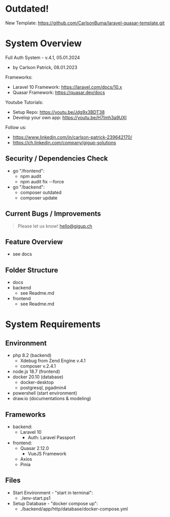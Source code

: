 # Outdated! 
New Template: https://github.com/CarlsonBuma/laravel-quasar-template.git

# System Overview
Full Auth System - v.4.1, 05.01.2024 
 - by Carlson Patrick, 08.01.2023

Frameworks:
 - Laravel 10 Framework: https://laravel.com/docs/10.x
 - Quasar Framework: https://quasar.dev/docs

Youtube Tutorials:
 - Setup Repo: https://youtu.be/Jdg9x3BDT38
 - Develop your own app: https://youtu.be/H7Imh3a9UXI

Follow us:
 - https://www.linkedin.com/in/carlson-patrick-239642170/
 - https://ch.linkedin.com/company/gigup-solutions


## Security / Dependencies Check
   - go "/frontend": 
      - npm audit
      - npm audit fix --force
   - go "/backend": 
      - composer outdated
      - composer update

## Current Bugs / Improvements
 > Please let us know!
 > hello@gigup.ch

## Feature Overview
 - see docs

## Folder Structure
 - docs
 - backend
    - see Readme.md
 - frontend
    - see Readme.md

# System Requirements
## Environment 
 - php 8.2 (backend)
     - Xdebug from Zend Engine v.4.1
     - composer v.2.4.1
 - node.js 18.7 (frontend)
 - docker 20.10 (database)
     - docker-desktop
     - postgresql, pgadmin4
 - powershell (start environment)
 - draw.io (documentations & modeling)

## Frameworks
 - backend: 
     - Laravel 10
        - Auth: Laravel Passport
 - frontend:
     - Quasar 2.12.0
        - VueJS Framework
     - Axios
     - Pinia

## Files
 - Start Environment - "start in terminal":
    - ./env-start.ps1
 - Setup Database - "docker compose up":
    - ./backend/app/http/database/docker-compose.yml
